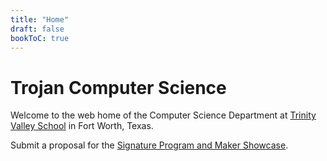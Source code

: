 ```yaml
---
title: "Home"
draft: false
bookToC: true
---
```

# Trojan Computer Science

Welcome to the web home of the Computer Science Department at [Trinity Valley School](http://tvs.org) in Fort Worth, Texas.

Submit a proposal for the [Signature Program and Maker Showcase](https://trojancs.org/maker).
